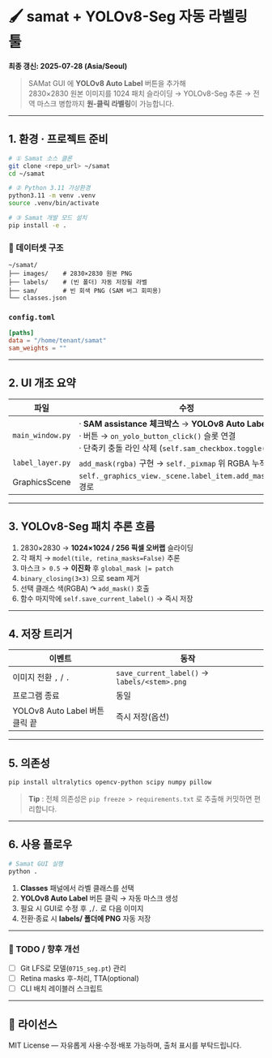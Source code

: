 # 🖌️ samat + YOLOv8-Seg 자동 라벨링 툴  
**최종 갱신: 2025-07-28 (Asia/Seoul)**

> SAMat GUI 에 **YOLOv8 Auto Label** 버튼을 추가해  
> 2830×2830 원본 이미지를 1024 패치 슬라이딩 → YOLOv8-Seg 추론 → 전역 마스크 병합까지 **원-클릭 라벨링**이 가능합니다.

---

## 1. 환경 · 프로젝트 준비

```bash
# ① Samat 소스 클론
git clone <repo_url> ~/samat
cd ~/samat

# ② Python 3.11 가상환경
python3.11 -m venv .venv
source .venv/bin/activate

# ③ Samat 개발 모드 설치
pip install -e .
```

### 📂 데이터셋 구조

```
~/samat/
├── images/    # 2830×2830 원본 PNG
├── labels/    # (빈 폴더) 자동 저장될 라벨
├── sam/       # 빈 회색 PNG (SAM 버그 회피용)
└── classes.json
```

### `config.toml`

```toml
[paths]
data = "/home/tenant/samat"
sam_weights = ""
```

---

## 2. UI 개조 요약

| 파일 | 수정 |
|------|------|
| `main_window.py` | · **SAM assistance 체크박스** → **YOLOv8 Auto Label** 버튼<br>· 버튼 → `on_yolo_button_click()` 슬롯 연결<br>· 단축키 충돌 라인 삭제 (`self.sam_checkbox.toggle()`) |
| `label_layer.py` | `add_mask(rgba)` 구현 → `self._pixmap` 위 RGBA 누적 합성 |
| GraphicsScene | `self._graphics_view._scene.label_item.add_mask(rgba)` 경로 |

---

## 3. YOLOv8-Seg 패치 추론 흐름

1. 2830×2830 → **1024×1024 / 256 픽셀 오버랩** 슬라이딩
2. 각 패치 → `model(tile, retina_masks=False)` 추론
3. 마스크 `> 0.5` → **이진화** 후 `global_mask |= patch`
4. `binary_closing(3×3)` 으로 seam 제거
5. 선택 클래스 색(RGBA) ↷ `add_mask()` 호출
6. 함수 마지막에 `self.save_current_label()` → 즉시 저장

---

## 4. 저장 트리거

| 이벤트 | 동작 |
|--------|------|
| 이미지 전환 `,` / `.` | `save_current_label()` → `labels/<stem>.png` |
| 프로그램 종료 | 동일 |
| YOLOv8 Auto Label 버튼 클릭 끝 | 즉시 저장(옵션) |

---

## 5. 의존성

```bash
pip install ultralytics opencv-python scipy numpy pillow
```

> **Tip** : 전체 의존성은 `pip freeze > requirements.txt` 로 추출해 커밋하면 편리합니다.

---

## 6. 사용 플로우

```bash
# Samat GUI 실행
python .
```

1. **Classes** 패널에서 라벨 클래스를 선택  
2. **YOLOv8 Auto Label** 버튼 클릭 → 자동 마스크 생성  
3. 필요 시 GUI로 수정 후 `,`/`.` 로 다음 이미지  
4. 전환·종료 시 **labels/ 폴더에 PNG** 자동 저장

---

### 🚀 TODO / 향후 개선
- [ ] Git LFS로 모델(`0715_seg.pt`) 관리  
- [ ] Retina masks 후-처리, TTA(optional)  
- [ ] CLI 배치 레이블러 스크립트

---

## 📝 라이선스
MIT License — 자유롭게 사용·수정·배포 가능하며, 출처 표시를 부탁드립니다.

